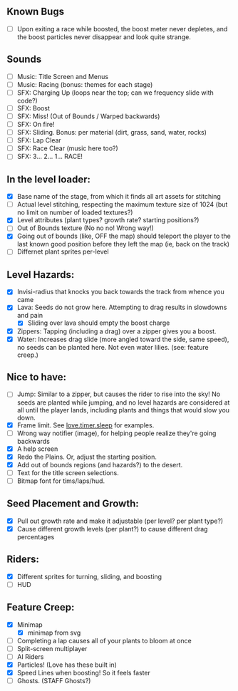 Known Bugs
----------
- [ ] Upon exiting a race while boosted, the boost meter never depletes, and the boost particles never disappear and look quite strange.

Sounds
------
- [ ] Music: Title Screen and Menus
- [ ] Music: Racing (bonus: themes for each stage)
- [ ] SFX: Charging Up (loops near the top; can we frequency slide with code?)
- [ ] SFX: Boost
- [ ] SFX: Miss! (Out of Bounds / Warped backwards)
- [ ] SFX: On fire!
- [ ] SFX: Sliding. Bonus: per material (dirt, grass, sand, water, rocks)
- [ ] SFX: Lap Clear
- [ ] SFX: Race Clear (music here too?)
- [ ] SFX: 3... 2... 1... RACE!

In the level loader:
--------------------
- [x] Base name of the stage, from which it finds all art assets for stitching
- [ ] Actual level stitching, respecting the maximum texture size of 1024
      (but no limit on number of loaded textures?)
- [x] Level attributes (plant types? growth rate? starting positions?)
- [ ] Out of Bounds texture (No no no! Wrong way!)
- [x] Going out of bounds (like, OFF the map) should teleport the player to the last
      known good position before they left the map (ie, back on the track)
- [ ] Differnet plant sprites per-level

Level Hazards:
--------------
- [x] Invisi-radius that knocks you back towards the track from whence you came
- [x] Lava: Seeds do not grow here. Attempting to drag results in slowdowns and pain
   - [x] Sliding over lava should empty the boost charge
- [x] Zippers: Tapping (including a drag) over a zipper gives you a boost.
- [x] Water: Increases drag slide (more angled toward the side, same speed), no
      seeds can be planted here. Not even water lilies. (see: feature creep.)

Nice to have:
-------------
- [ ] Jump: Similar to a zipper, but causes the rider to rise into the sky! No seeds
      are planted while jumping, and no level hazards are considered at all until
      the player lands, including plants and things that would slow you down.
- [x] Frame limit. See [love.timer.sleep](https://love2d.org/wiki/love.timer.sleep) for examples.
- [ ] Wrong way notifier (image), for helping people realize they're going backwards
- [x] A help screen
- [x] Redo the Plains. Or, adjust the starting position.
- [x] Add out of bounds regions (and hazards?) to the desert.
- [ ] Text for the title screen selections.
- [ ] Bitmap font for tims/laps/hud.

Seed Placement and Growth:
--------------------------
- [x] Pull out growth rate and make it adjustable (per level? per plant type?)
- [x] Cause different growth levels (per plant?) to cause different drag percentages

Riders:
-------
- [x] Different sprites for turning, sliding, and boosting
- [ ] HUD

Feature Creep:
--------------
- [x] Minimap
   - [x] minimap from svg
- [ ] Completing a lap causes all of your plants to bloom at once
- [ ] Split-screen multiplayer
- [ ] AI Riders
- [x] Particles! (Love has these built in)
- [x] Speed Lines when boosting! So it feels faster
- [ ] Ghosts. (STAFF Ghosts?)
